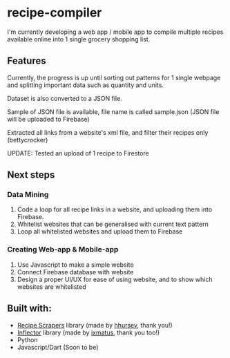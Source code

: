 # recipe-compiler

I'm currently developing a web app / mobile app to compile multiple recipes available online into 1 single grocery shopping list. 

## Features
Currently, the progress is up until sorting out patterns for 1 single webpage and splitting important data such as quantity and units. 

Dataset is also converted to a JSON file.

Sample of JSON file is available, file name is called sample.json (JSON file will be uploaded to Firebase)

Extracted all links from a website's xml file, and filter their recipes only (bettycrocker)

UPDATE: Tested an upload of 1 recipe to Firestore

## Next steps

### Data Mining
1. Code a loop for all recipe links in a website, and uploading them into Firebase.
2. Whitelist websites that can be generalised with current text pattern
3. Loop all whitelisted websites and upload them to Firebase

### Creating Web-app & Mobile-app
1. Use Javascript to make a simple website
2. Connect Firebase database with website
3. Design a proper UI/UX for ease of using website, and to show which websites are whitelisted

## Built with:
+ [Recipe Scrapers](https://github.com/hhursev/recipe-scrapers) library (made by [hhursev](https://github.com/hhursev), thank you!)
+ [Inflector](https://github.com/ixmatus/inflector) library (made by [ixmatus](https://github.com/ixmatus), thank you too!)
+ Python 
+ Javascript/Dart (Soon to be)